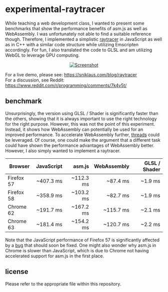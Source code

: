 # experimental-raytracer
While teaching a web development class, I wanted to present some benchmarks that show the performance benefits of asm.js as well as WebAssembly. I was unfortunately not able to find a suitable reference though. Therefore, I implemented a simplistic [raytracer](http://sniklaus.com/blog/raytracer) in JavaScript as well as in C++ with a similar code structure while utilizing Emscripten accordingly. For fun, I also translated the code to GLSL and am utilizing WebGL to leverage GPU computing. 

<p align="center"><a href="https://sniklaus.com/blog/raytracer" rel="Paper"><img src="https://content.sniklaus.com/raytracer/screenshot.png" alt="Screenshot"></a></p>

For a live demo, please see: https://sniklaus.com/blog/raytracer
<br />
For a discussion, see Reddit: https://www.reddit.com/r/programming/comments/7k4v5t/

## benchmark
Unsurprisingly, the version using GLSL / Shader is significantly faster than the others, showing that it is always important to use the right technology for the right purpose. However, this was not the point of this experiment. Instead, it shows how WebAssembly can potentially be used for an improved performance. To accelerate WebAssembly further, [threads](https://github.com/WebAssembly/threads) could be leveraged. Of course, one could make the argument that a different task could have shown the performance advantages of WebAssembly better. However, I also simply wanted to implement a raytracer.

|Browser|JavaScript|asm.js|WebAssembly|GLSL / Shader|
|---|---:|---:|---:|---:|
|Firefox 57|~407.3 ms|~112.3 ms|~87.4 ms|~1.9 ms|
|Firefox 58|~358.9 ms|~103.2 ms|~82.7 ms|~1.9 ms|
|Chrome 62|~191.7 ms|~167.2 ms|~115.7 ms|~2.1 ms|
|Chrome 63|~181.4 ms|~154.2 ms|~120.7 ms|~2.2 ms|

Note that the JavaScript performance of Firefox 57 is significantly affected by a [bug](https://bugzilla.mozilla.org/show_bug.cgi?id=1425687) that should soon be fixed. One might also wonder why asm.js in Chrome is slower than JavaScript, which is due to Chrome not having accelerated support for asm.js in the first place.

## license
Please refer to the appropriate file within this repository.